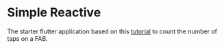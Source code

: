 # Simple Reactive

The starter flutter application based on this [tutorial](https://www.didierboelens.com/2018/08/reactive-programming---streams---bloc/) to count the number of taps on a FAB.